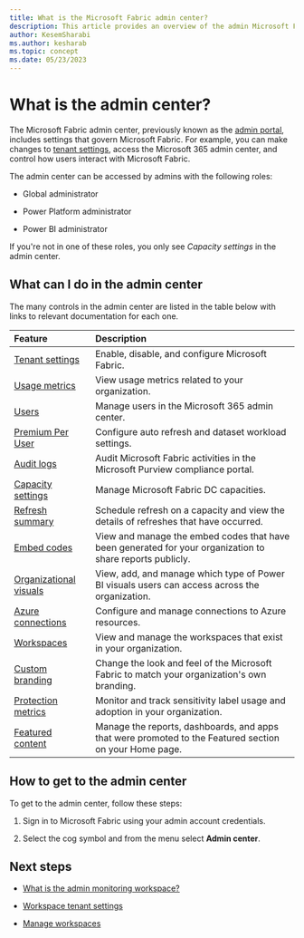 ```yaml
---
title: What is the Microsoft Fabric admin center?
description: This article provides an overview of the admin Microsoft Fabric admin center.
author: KesemSharabi
ms.author: kesharab
ms.topic: concept
ms.date: 05/23/2023
---
```


# What is the admin center?

The Microsoft Fabric admin center, previously known as the [admin portal](/power-bi/admin/service-admin-portal), includes settings that govern Microsoft Fabric. For example, you can make changes to [tenant settings](/power-bi/admin/service-admin-portal-about-tenant-settings), access the Microsoft 365 admin center, and control how users interact with Microsoft Fabric.

The admin center can be accessed by admins with the following roles:

* Global administrator

* Power Platform administrator

* Power BI administrator

If you're not in one of these roles, you only see *Capacity settings* in the admin center.

## What can I do in the admin center

The many controls in the admin center are listed in the table below with links to relevant documentation for each one.

| Feature | Description  |
| :---    | :---         |
| [Tenant settings](/power-bi/admin/service-admin-portal-about-tenant-settings) | Enable, disable, and configure Microsoft Fabric. |
| [Usage metrics](/power-bi/admin/service-admin-portal-usage-metrics) | View usage metrics related to your organization. |
| [Users](/power-bi/admin//power-bi/admin/service-admin-portal-users) | Manage users in the Microsoft 365 admin center. |
| [Premium Per User](/power-bi/admin/service-admin-portal-premium-per-user) | Configure auto refresh and dataset workload settings. |
| [Audit logs](/power-bi/admin/service-admin-portal-audit-logs) | Audit Microsoft Fabric activities in the Microsoft Purview compliance portal. |
| [Capacity settings](/power-bi/admin/service-admin-portal-capacity-settings) | Manage Microsoft Fabric DC capacities. |
| [Refresh summary](/power-bi/admin/service-admin-portal-refresh-summary) | Schedule refresh on a capacity and view the details of refreshes that have occurred. |
| [Embed codes](/power-bi/admin/service-admin-portal-embed-codes) | View and manage the embed codes that have been generated for your organization to share reports publicly. |
| [Organizational visuals](/power-bi/admin/organizational-visuals#organizational-visuals) | View, add, and manage which type of Power BI visuals users can access across the organization. |
| [Azure connections](/power-bi/admin/service-admin-portal-azure-connections) | Configure and manage connections to Azure resources. |
| [Workspaces](/power-bi/admin/service-admin-portal-workspaces) | View and manage the workspaces that exist in your organization. |
| [Custom branding](/power-bi/admin/service-admin-portal-custom-branding) |  Change the look and feel of the Microsoft Fabric to match your organization's own branding. |
| [Protection metrics](/power-bi/admin/service-admin-portal-protection-metrics) | Monitor and track sensitivity label usage and adoption in your organization. |
| [Featured content](/power-bi/admin/service-admin-portal-featured-content) |  Manage the reports, dashboards, and apps that were promoted to the Featured section on your Home page. |

## How to get to the admin center

To get to the admin center, follow these steps:

1. Sign in to Microsoft Fabric using your admin account credentials.

2. Select the cog symbol and from the menu select **Admin center**.

## Next steps

* [What is the admin monitoring workspace?](admin-monitoring.md)

* [Workspace tenant settings](admin-portal-workspace.md)

* [Manage workspaces](admin-portal-workspaces.md)
